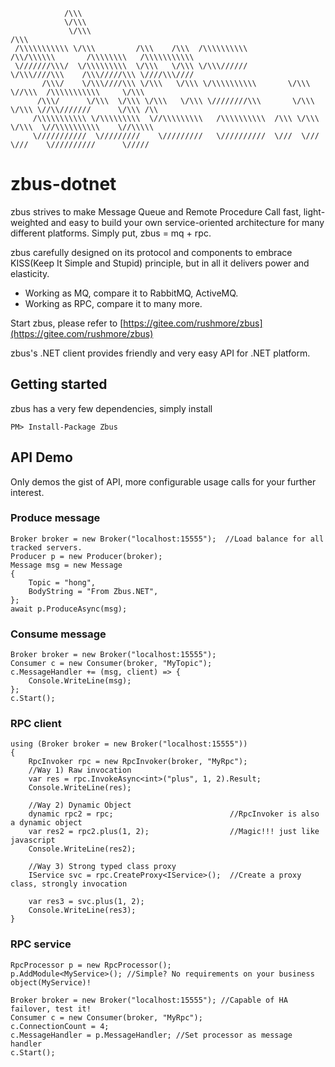                 /\\\                                                                                            
                \/\\\                                                                                           
                 \/\\\                                                                          /\\\            
     /\\\\\\\\\\\ \/\\\         /\\\    /\\\  /\\\\\\\\\\        /\\/\\\\\\       /\\\\\\\\   /\\\\\\\\\\\      
     \///////\\\/  \/\\\\\\\\\  \/\\\   \/\\\ \/\\\//////        \/\\\////\\\    /\\\/////\\\ \////\\\////      
           /\\\/    \/\\\////\\\ \/\\\   \/\\\ \/\\\\\\\\\\       \/\\\  \//\\\  /\\\\\\\\\\\     \/\\\         
          /\\\/      \/\\\  \/\\\ \/\\\   \/\\\ \////////\\\       \/\\\   \/\\\ \//\\///////      \/\\\ /\\    
         /\\\\\\\\\\\ \/\\\\\\\\\  \//\\\\\\\\\   /\\\\\\\\\\  /\\\ \/\\\   \/\\\  \//\\\\\\\\\\    \//\\\\\    
         \///////////  \/////////    \/////////   \//////////  \///  \///    \///    \//////////      \/////  
         
# zbus-dotnet

zbus strives to make Message Queue and Remote Procedure Call fast, light-weighted and easy to build your own service-oriented architecture for many different platforms. Simply put, zbus = mq + rpc.

zbus carefully designed on its protocol and components to embrace KISS(Keep It Simple and Stupid) principle, but in all it delivers power and elasticity. 

- Working as MQ, compare it to RabbitMQ, ActiveMQ.
- Working as RPC, compare it to many more.

Start zbus, please refer to [https://gitee.com/rushmore/zbus](https://gitee.com/rushmore/zbus) 

zbus's .NET client provides friendly and very easy API for .NET platform.

## Getting started

zbus has a very few dependencies, simply install

    PM> Install-Package Zbus

## API Demo

Only demos the gist of API, more configurable usage calls for your further interest.

### Produce message

    Broker broker = new Broker("localhost:15555");  //Load balance for all tracked servers.
    Producer p = new Producer(broker);
    Message msg = new Message
    {
        Topic = "hong",
        BodyString = "From Zbus.NET",
    };
    await p.ProduceAsync(msg);



### Consume message

    Broker broker = new Broker("localhost:15555"); 
    Consumer c = new Consumer(broker, "MyTopic");
    c.MessageHandler += (msg, client) => {
        Console.WriteLine(msg);
    };
    c.Start();

### RPC client

    using (Broker broker = new Broker("localhost:15555"))
    {
        RpcInvoker rpc = new RpcInvoker(broker, "MyRpc"); 
        //Way 1) Raw invocation
        var res = rpc.InvokeAsync<int>("plus", 1, 2).Result;
        Console.WriteLine(res);

        //Way 2) Dynamic Object
        dynamic rpc2 = rpc;                          //RpcInvoker is also a dynamic object
        var res2 = rpc2.plus(1, 2);                  //Magic!!! just like javascript
        Console.WriteLine(res2);

        //Way 3) Strong typed class proxy
        IService svc = rpc.CreateProxy<IService>();  //Create a proxy class, strongly invocation

        var res3 = svc.plus(1, 2);
        Console.WriteLine(res3);
    }

### RPC service

    RpcProcessor p = new RpcProcessor();
    p.AddModule<MyService>(); //Simple? No requirements on your business object(MyService)!

    Broker broker = new Broker("localhost:15555"); //Capable of HA failover, test it!  
    Consumer c = new Consumer(broker, "MyRpc");
    c.ConnectionCount = 4; 
    c.MessageHandler = p.MessageHandler; //Set processor as message handler
    c.Start();